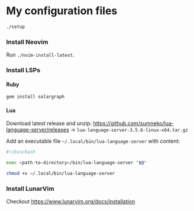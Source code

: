 # My configuration files

```bash
./setup
```

### Install Neovim

Run `./nvim-install-latest`.

### Install LSPs

#### Ruby

```bash
gem install solargraph
```

#### Lua

Download latest release and unzip: https://github.com/sumneko/lua-language-server/releases
-> `lua-language-server-3.5.6-linux-x64.tar.gz`

Add an executable file `~/.local/bin/lua-language-server` with content:
```bash
#!/bin/bash

exec <path-to-directory>/bin/lua-language-server "$@"
```

```bash
chmod +x ~/.local/bin/lua-language-server
```

### Install LunarVim

Checkout https://www.lunarvim.org/docs/installation
